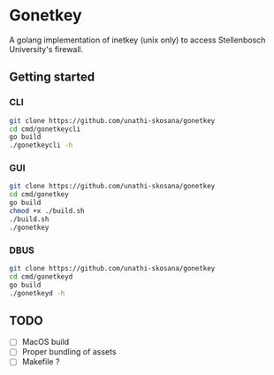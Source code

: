 # Gonetkey

A golang implementation of inetkey (unix only) to access Stellenbosch
University's firewall.

## Getting started

### CLI

```sh
git clone https://github.com/unathi-skosana/gonetkey
cd cmd/gonetkeycli
go build
./gonetkeycli -h
```


### GUI
```sh
git clone https://github.com/unathi-skosana/gonetkey
cd cmd/gonetkey
go build
chmod +x ./build.sh
./build.sh
./gonetkey
```

### DBUS
```sh
git clone https://github.com/unathi-skosana/gonetkey
cd cmd/gonetkeyd
go build
./gonetkeyd -h
```

## TODO

* [ ]  MacOS build
* [ ]  Proper bundling of assets
* [ ]  Makefile ?
